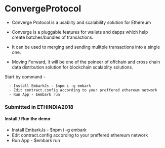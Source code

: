 # ConvergeProtocol

- Converge Protocol is a usablity and scalability solution for Ethereum

- Converge is a pluggable features for wallets and dapps which help create batches/bundles of transactions.

- It can be used to merging and sending mulitple transactions into a single one.

- Moving Forward, It will be one of the poineer of offchain and cross chain data distrbution solution for blockchain scalablity   solutions.


Start by command -
```
  - Install EmbarkJs - $npm i -g embark
  - Edit contract.config according to your preffered ethereum network
  - Run App - $embark run
```

### Submitted in ETHINDIA2018

#### Install / Run the demo
- Install EmbarkJs - $npm i -g embark
- Edit contract.config according to your preffered ethereum network
- Run App - $embark run
